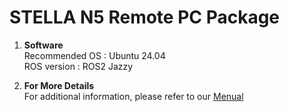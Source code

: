# STELLA N5 Remote PC Package

1. **Software**  
Recommended OS : Ubuntu 24.04   
ROS version : ROS2 Jazzy   

2. **For More Details**  
For additional information, please refer to our [Menual](https://idearobot.gitbook.io/stella-n5)
